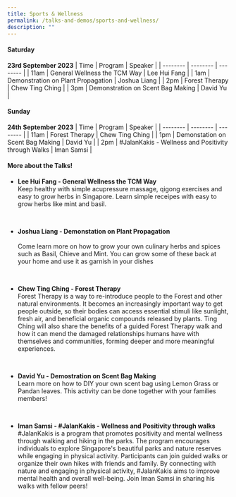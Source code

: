 ```yaml
---
title: Sports & Wellness
permalink: /talks-and-demos/sports-and-wellness/
description: ""
---
```

#### Saturday
**23rd September 2023**
| Time | Program | Speaker |
| -------- | -------- | -------- |
| 11am | General Wellness the TCM Way   |   Lee Hui Fang  |
| 1am  | Demonstration on Plant Propagation | Joshua Liang |
| 2pm | Forest Therapy  | Chew Ting Ching    |
| 3pm | Demonstration on Scent Bag Making | David Yu |


#### Sunday
**24th September 2023**
| Time | Program | Speaker |
| -------- | -------- | -------- |
| 11am | Forest Therapy  | Chew Ting Ching  |
| 1pm  | Demonstation on Scent Bag Making  | David Yu    |
| 2pm | #JalanKakis - Wellness and Positivity through Walks | Iman Samsi |


#### More about the Talks!
* **Lee Hui Fang - General Wellness the TCM Way**
<br>Keep healthy with simple acupressure massage, qigong exercises and easy to grow herbs in Singapore. Learn simple receipes with easy to grow herbs like mint and basil.



<br>

* **Joshua Liang - Demonstation on Plant Propagation**\
<br>Come learn more on how to grow your own culinary herbs and spices such as Basil, Chieve and Mint. You can grow some of these back at your home and use it as garnish in your dishes



<br>

* **Chew Ting Ching - Forest Therapy**
<br>Forest Therapy is a way to re-introduce people to the Forest and other natural environments. It becomes an increasingly important way to get people outside, so their bodies can access essential stimuli like sunlight, fresh air, and beneficial organic compounds released by plants. Ting Ching will also share the benefits of a guided Forest Therapy walk and how it can mend the damaged relationships humans have with themselves and communities, forming deeper and more meaningful experiences.


<br>

* **David Yu - Demostration on Scent Bag Making**
<br>Learn more on how to DIY your own scent bag using Lemon Grass or Pandan leaves. This activity can be done together with your families members!

<br>

* **Iman Samsi - #JalanKakis - Wellness and Positivity through walks**
<br>#JalanKakis is a program that promotes positivity and mental wellness through walking and hiking in the parks. The program encourages individuals to explore Singapore's beautiful parks and nature reserves while engaging in physical activity. Participants can join guided walks or organize their own hikes with friends and family. By connecting with nature and engaging in physical activity, #JalanKakis aims to improve mental health and overall well-being. Join Iman Samsi in sharing his walks with fellow peers!
<br>



